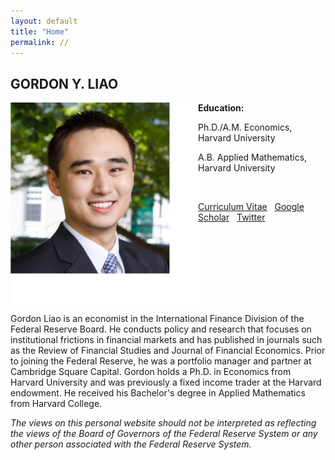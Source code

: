 ```yaml
---
layout: default
title: "Home"
permalink: //
---
```



## GORDON Y. LIAO
<!-- **Email:** gliao [at] post.harvard.edu -->
<img src="img/headshot.jpg" width="300" style="float: left">

<!-- ![](img/headshot.jpg){: style="float: left"; width=50px;} -->

**Education:**

Ph.D./A.M. Economics, Harvard University
<!-- , 2013-2017 -->

A.B. Applied Mathematics, Harvard University
<!-- , 2007-2011 -->

&nbsp;


[Curriculum Vitae](GordonLiaoCV.pdf)  &nbsp;
[Google Scholar](https://scholar.google.com/citations?user=CjHJb7cAAAAJ&hl=en) &nbsp;
[Twitter](https://twitter.com/gordonliao)

<div style="clear: both;"></div>

Gordon Liao is an economist in the International Finance Division of the Federal Reserve Board. He conducts policy and research that focuses on institutional frictions in financial markets and has published in journals such as the Review of Financial Studies and Journal of Financial Economics. Prior to joining the Federal Reserve, he was a portfolio manager and partner at Cambridge Square Capital. Gordon holds a Ph.D. in Economics from Harvard University and was previously a fixed income trader at the Harvard endowment. He received his Bachelor's degree in Applied Mathematics from Harvard College.

*The views on this personal website should not be interpreted as reflecting the views of the Board of Governors of the Federal Reserve System or any other person associated with the Federal Reserve System.*
